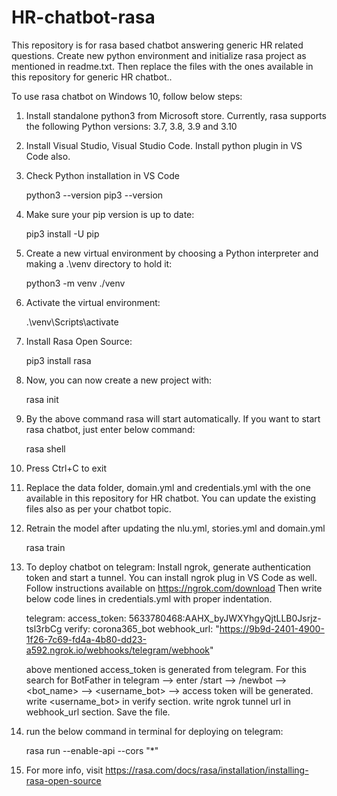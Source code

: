# HR-chatbot-rasa
This repository is for rasa based chatbot answering generic HR related questions. Create new python environment and initialize rasa project as mentioned in readme.txt. Then replace the files with the ones available in this repository for generic HR chatbot..

To use rasa chatbot on Windows 10, follow below steps:

1. Install standalone python3 from Microsoft store. Currently, rasa supports the following Python versions: 3.7, 3.8, 3.9 and 3.10
2. Install Visual Studio, Visual Studio Code. Install python plugin in VS Code also.
3. Check Python installation in VS Code

    python3 --version
    pip3 --version

4. Make sure your pip version is up to date:

    pip3 install -U pip

5. Create a new virtual environment by choosing a Python interpreter and making a .\\venv directory to hold it:

    python3 -m venv ./venv

6. Activate the virtual environment:

    .\venv\Scripts\activate

7. Install Rasa Open Source:

    pip3 install rasa

8. Now, you can now create a new project with:

    rasa init

9. By the above command rasa will start automatically. If you want to start rasa chatbot, just enter below command:

    rasa shell

10. Press Ctrl+C to exit

11. Replace the data folder, domain.yml and credentials.yml with the one available in this repository for HR chatbot. You can update the existing files also as per your chatbot topic. 

12. Retrain the model after updating the nlu.yml, stories.yml and domain.yml

    rasa train

13. To deploy chatbot on telegram: Install ngrok, generate authentication token and start a tunnel. You can install ngrok plug in VS Code as well.
    Follow instructions available on https://ngrok.com/download
    Then write below code lines in credentials.yml with proper indentation.

    telegram:
      access_token: 5633780468:AAHX_byJWXYhgyQjtLLB0Jsrjz-tsl3rbCg
      verify: corona365_bot
      webhook_url: "https://9b9d-2401-4900-1f26-7c69-fd4a-4b80-dd23-a592.ngrok.io/webhooks/telegram/webhook"

    above mentioned access_token is generated from telegram. For this search for BotFather in telegram --> enter /start --> /newbot --> <bot_name> --> <username_bot> --> access token will be generated.
    write <username_bot> in verify section.
    write ngrok tunnel url in webhook_url section. Save the file.

14. run the below command in terminal for deploying on telegram:
    
    rasa run --enable-api --cors "*"

15. For more info, visit https://rasa.com/docs/rasa/installation/installing-rasa-open-source 